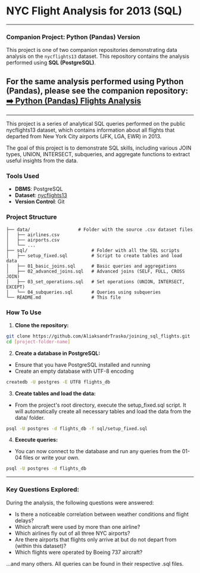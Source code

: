 # NYC Flight Analysis for 2013 (SQL)


---
### Companion Project: Python (Pandas) Version

This project is one of two companion repositories demonstrating data analysis on the `nycflights13` dataset. This repository contains the analysis performed using **SQL (PostgreSQL)**.

For the same analysis performed using **Python (Pandas)**, please see the companion repository:
**[➡️ Python (Pandas) Flights Analysis](https://github.com/AliaksandrTrasko/joining_python_flights.git)**
---
---

This project is a series of analytical SQL queries performed on the public nycflights13 dataset, which contains information about all flights that departed from New York City airports (JFK, LGA, EWR) in 2013.

The goal of this project is to demonstrate SQL skills, including various JOIN types, UNION, INTERSECT, subqueries, and aggregate functions to extract useful insights from the data.

### **Tools Used**

* **DBMS**: PostgreSQL
* **Dataset**: [nycflights13](https://github.com/tidyverse/nycflights13.git)
* **Version Control**: Git

### **Project Structure**

```
├── data/                  # Folder with the source .csv dataset files
│   ├── airlines.csv
│   ├── airports.csv
│   └── ...
├── sql/                        # Folder with all the SQL scripts
│   ├── setup_fixed.sql         # Script to create tables and load data
│   ├── 01_basic_joins.sql      # Basic queries and aggregations
│   ├── 02_advanced_joins.sql   # Advanced joins (SELF, FULL, CROSS JOIN)
│   ├── 03_set_operations.sql   # Set operations (UNION, INTERSECT, EXCEPT)
│   └── 04_subqueries.sql       # Queries using subqueries
└── README.md                   # This file
```

### **How To Use**
1. **Clone the repository:**
```bash
git clone https://github.com/AliaksandrTrasko/joining_sql_flights.git
cd [project-folder-name]
```
2. **Create a database in PostgreSQL:**
* Ensure that you have PostgreSQL installed and running
* Create an empty database with UTF-8 encoding
```bash
createdb -U postgres -E UTF8 flights_db
```
3. **Create tables and load the data:**
* From the project's root directory, execute the setup_fixed.sql script. It will automatically create all necessary tables and load the data from the data/ folder.
```bash
psql -U postgres -d flights_db -f sql/setup_fixed.sql
```
4. **Execute queries:**
* You can now connect to the database and run any queries from the 01-04 files or write your own.
```bash
psql -U postgres -d flights_db
```
---
### **Key Questions Explored:**

During the analysis, the following questions were answered:
* Is there a noticeable correlation between weather conditions and flight delays?
* Which aircraft were used by more than one airline?
* Which airlines fly out of all three NYC airports?
* Are there airports that flights only arrive at but do not depart from (within this dataset)?
* Which flights were operated by Boeing 737 aircraft?

...and many others. All queries can be found in their respective .sql files.

